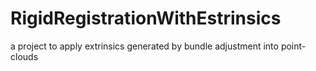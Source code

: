 # RigidRegistrationWithEstrinsics
a project to apply extrinsics generated by bundle adjustment into point-clouds
